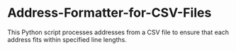 # Address-Formatter-for-CSV-Files
This Python script processes addresses from a CSV file to ensure that each address fits within specified line lengths.
